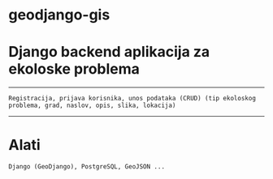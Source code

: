 # geodjango-gis

# Django backend aplikacija za ekoloske problema

----
	Registracija, prijava korisnika, unos podataka (CRUD) (tip ekoloskog problema, grad, naslov, opis, slika, lokacija)

----
# Alati
	Django (GeoDjango), PostgreSQL, GeoJSON ...
